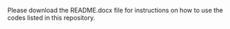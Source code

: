 Please download the README.docx file for instructions on how to use the codes listed in this repository.
